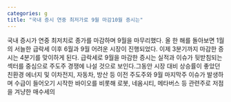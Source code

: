 ```yaml
---
categories: g
title: "국내 증시 연중 최저가로 9월 마감10월 증시는"
---
```

국내 증시가 연중 최저치로 종가를 마감하며 9월을 마무리했다. 올 한 해를 돌아보면 1월의 서늘한 급락세 이후 6월과 9월 어려운 시장이 진행되었다. 이제 3분기까지 마감한 증시는 4분기를 맞이하게 된다. 급락세로 9월을 마감한 증시는 실적과 이슈가 뒷받침되는 섹터를 중심으로 주도주 경쟁에 나설 것으로 보인다.그동안 시장 대비 상승률이 좋았던 친환경 에너지 및 이차전지, 자동차, 방산 등 이전 주도주와 9월 마지막주 이슈가 발생하며 수급이 들어오기 시작한 바이오를 비롯해 로봇, 네옴시티, 메타버스 등 관련주로 저점을 겨냥한 매수세의